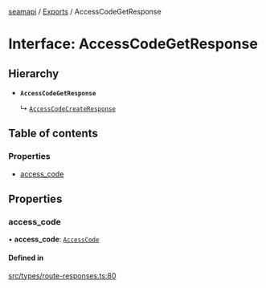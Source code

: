 [seamapi](../README.md) / [Exports](../modules.md) / AccessCodeGetResponse

# Interface: AccessCodeGetResponse

## Hierarchy

- **`AccessCodeGetResponse`**

  ↳ [`AccessCodeCreateResponse`](AccessCodeCreateResponse.md)

## Table of contents

### Properties

- [access\_code](AccessCodeGetResponse.md#access_code)

## Properties

### access\_code

• **access\_code**: [`AccessCode`](../modules.md#accesscode)

#### Defined in

[src/types/route-responses.ts:80](https://github.com/seamapi/javascript/blob/main/src/types/route-responses.ts#L80)
